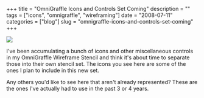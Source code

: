 +++
title = "OmniGraffle Icons and Controls Set Coming"
description = ""
tags = ["icons", "omnigraffle", "wireframing"]
date = "2008-07-11"
categories = ["blog"]
slug = "omnigraffle-icons-and-controls-set-coming"
+++



  <div class="notebook-screenshot"><img src="//konigi.com/media/notebook/omnigraffle-icon-set-coming.jpg" class="notebook-image" /></div><p>I've been accumulating a bunch of icons and other miscellaneous controls in my OmniGraffle Wireframe Stencil and think it's about time to separate those into their own stencil set. The icons you see here are some of the ones I plan to include in this new set. </p>
<p>Any others you'd like to see here that aren't already represented? These are the ones I've actually had to use in the past 3 or 4 years.</p>
    
  
